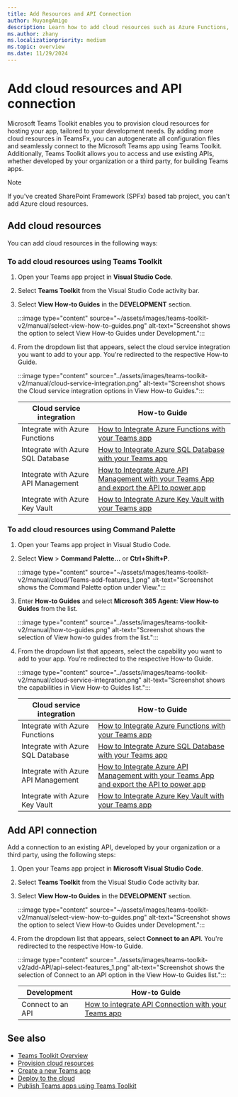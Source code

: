 ```yaml
---
title: Add Resources and API Connection
author: MuyangAmigo
description: Learn how to add cloud resources such as Azure Functions, Azure API Management and integrate API connections using Teams Toolkit in Visual Studio Code.
ms.author: zhany
ms.localizationpriority: medium
ms.topic: overview
ms.date: 11/29/2024
---
```


# Add cloud resources and API connection

Microsoft Teams Toolkit enables you to provision cloud resources for hosting your app, tailored to your development needs. By adding more cloud resources in TeamsFx, you can autogenerate all configuration files and seamlessly connect to the Microsoft Teams app using Teams Toolkit. Additionally, Teams Toolkit allows you to access and use existing APIs, whether developed by your organization or a third party, for building Teams apps.

> [!NOTE]
> If you've created SharePoint Framework (SPFx) based tab project, you can't add Azure cloud resources.

## Add cloud resources

You can add cloud resources in the following ways:

### To add cloud resources using Teams Toolkit

   1. Open your Teams app project in **Visual Studio Code**.
   1. Select **Teams Toolkit** from the Visual Studio Code activity bar.
   1. Select **View How-to Guides** in the **DEVELOPMENT** section.

        :::image type="content" source="~/assets/images/teams-toolkit-v2/manual/select-view-how-to-guides.png" alt-text="Screenshot shows the option to select View How-to Guides under Development.":::

   1. From the dropdown list that appears, select the cloud service integration you want to add to your app. You're redirected to the respective How-to Guide.

        :::image type="content" source="../assets/images/teams-toolkit-v2/manual/cloud-service-integration.png" alt-text="Screenshot shows the Cloud service integration options in View How-to Guides.":::

      |**Cloud service integration** | **How-to Guide** |
      |----------|----------|
      |Integrate with Azure Functions | [How to Integrate Azure Functions with your Teams app](https://github.com/OfficeDev/TeamsFx/wiki/How-to-integrate-Azure-Functions-with-your-Teams-app) |
      |Integrate with Azure SQL Database | [How to Integrate Azure SQL Database with your Teams app](https://github.com/OfficeDev/TeamsFx/wiki/Integrate-Azure-SQL-Database-with-your-Teams-app) |
      |Integrate with Azure API Management | [How to Integrate Azure API Management with your Teams App and export the API to power app](https://github.com/OfficeDev/TeamsFx/wiki/Integrate-Azure-API-Management-with-your-Teams-App-and-export-the-api-to-power-app) |
      |Integrate with Azure Key Vault | [How to Integrate Azure Key Vault with your Teams app](https://github.com/OfficeDev/TeamsFx/wiki/Integrate-Azure-Key-Vault-with-your-Teams-app) |

### To add cloud resources using Command Palette

   1. Open your Teams app project in Visual Studio Code.

   1. Select **View** > **Command Palette...** or **Ctrl+Shift+P**.

      :::image type="content" source="~/assets/images/teams-toolkit-v2/manual/cloud/Teams-add-features_1.png" alt-text="Screenshot shows the Command Palette option under View.":::

   1. Enter **How-to Guides** and select **Microsoft 365 Agent: View How-to Guides** from the list.

        :::image type="content" source="../assets/images/teams-toolkit-v2/manual/how-to-guides.png" alt-text="Screenshot shows the selection of View how-to guides from the list.":::

   1. From the dropdown list that appears, select the capability you want to add to your app. You're redirected to the respective How-to Guide.

        :::image type="content" source="../assets/images/teams-toolkit-v2/manual/cloud-service-integration.png" alt-text="Screenshot shows the capabilities in View How-to Guides list.":::

      |**Cloud service integration** | **How-to Guide** |
      |----------|----------|
      |Integrate with Azure Functions | [How to Integrate Azure Functions with your Teams app](https://github.com/OfficeDev/TeamsFx/wiki/How-to-integrate-Azure-Functions-with-your-Teams-app) |
      |Integrate with Azure SQL Database | [How to Integrate Azure SQL Database with your Teams app](https://github.com/OfficeDev/TeamsFx/wiki/Integrate-Azure-SQL-Database-with-your-Teams-app) |
      |Integrate with Azure API Management | [How to Integrate Azure API Management with your Teams App and export the API to power app](https://github.com/OfficeDev/TeamsFx/wiki/Integrate-Azure-API-Management-with-your-Teams-App-and-export-the-api-to-power-app) |
      |Integrate with Azure Key Vault | [How to Integrate Azure Key Vault with your Teams app](https://github.com/OfficeDev/TeamsFx/wiki/Integrate-Azure-Key-Vault-with-your-Teams-app) |

## Add API connection

Add a connection to an existing API, developed by your organization or a third party, using the following steps:

1. Open your Teams app project in **Microsoft Visual Studio Code**.
1. Select **Teams Toolkit** from the Visual Studio Code activity bar.
1. Select **View How-to Guides** in the **DEVELOPMENT** section.

    :::image type="content" source="~/assets/images/teams-toolkit-v2/manual/select-view-how-to-guides.png" alt-text="Screenshot shows the option to select View How-to Guides under Development.":::

1. From the dropdown list that appears, select **Connect to an API**. You're redirected to the respective How-to Guide.

    :::image type="content" source="../assets/images/teams-toolkit-v2/add-API/api-select-features_1.png" alt-text="Screenshot shows the selection of Connect to an API option in the View How-to Guides list.":::

      |**Development** | **How-to Guide** |
      |----------|----------|
      | Connect to an API | [How to integrate API Connection with your Teams app](https://github.com/OfficeDev/TeamsFx/wiki/Integrate-API-Connection-with-your-Teams-app) |

## See also

* [Teams Toolkit Overview](teams-toolkit-fundamentals.md)
* [Provision cloud resources](provision.md)
* [Create a new Teams app](create-new-project.md)
* [Deploy to the cloud](deploy.md)
* [Publish Teams apps using Teams Toolkit](publish.md)
